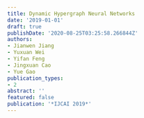 ```yaml
---
title: Dynamic Hypergraph Neural Networks
date: '2019-01-01'
draft: true
publishDate: '2020-08-25T03:25:58.266844Z'
authors:
- Jianwen Jiang
- Yuxuan Wei
- Yifan Feng
- Jingxuan Cao
- Yue Gao
publication_types:
- 2
abstract: ''
featured: false
publication: '*IJCAI 2019*'
---
```


